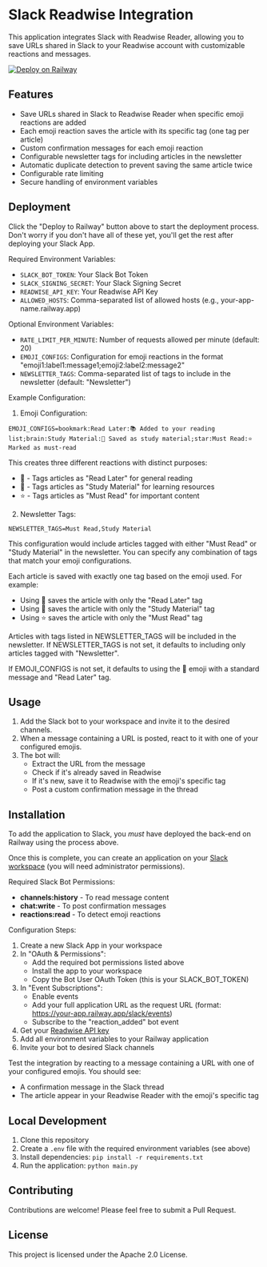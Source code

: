 # Slack Readwise Integration

This application integrates Slack with Readwise Reader, allowing you to save URLs shared in Slack to your Readwise account with customizable reactions and messages.

[![Deploy on Railway](https://railway.app/button.svg)](https://railway.app/template/AzS2fY?referralCode=mOVLfw)

## Features
- Save URLs shared in Slack to Readwise Reader when specific emoji reactions are added
- Each emoji reaction saves the article with its specific tag (one tag per article)
- Custom confirmation messages for each emoji reaction
- Configurable newsletter tags for including articles in the newsletter
- Automatic duplicate detection to prevent saving the same article twice
- Configurable rate limiting
- Secure handling of environment variables

## Deployment
Click the "Deploy to Railway" button above to start the deployment process. Don't worry if you don't have all of these yet, you'll get the rest after deploying your Slack App.

Required Environment Variables:
- `SLACK_BOT_TOKEN`: Your Slack Bot Token
- `SLACK_SIGNING_SECRET`: Your Slack Signing Secret
- `READWISE_API_KEY`: Your Readwise API Key
- `ALLOWED_HOSTS`: Comma-separated list of allowed hosts (e.g., your-app-name.railway.app)

Optional Environment Variables:
- `RATE_LIMIT_PER_MINUTE`: Number of requests allowed per minute (default: 20)
- `EMOJI_CONFIGS`: Configuration for emoji reactions in the format "emoji1:label1:message1;emoji2:label2:message2"
- `NEWSLETTER_TAGS`: Comma-separated list of tags to include in the newsletter (default: "Newsletter")

Example Configuration:

1. Emoji Configuration:
```
EMOJI_CONFIGS=bookmark:Read Later:📚 Added to your reading list;brain:Study Material:🧠 Saved as study material;star:Must Read:⭐ Marked as must-read
```

This creates three different reactions with distinct purposes:
- :bookmark: - Tags articles as "Read Later" for general reading
- :brain: - Tags articles as "Study Material" for learning resources
- :star: - Tags articles as "Must Read" for important content

2. Newsletter Tags:
```
NEWSLETTER_TAGS=Must Read,Study Material
```

This configuration would include articles tagged with either "Must Read" or "Study Material" in the newsletter. You can specify any combination of tags that match your emoji configurations.

Each article is saved with exactly one tag based on the emoji used. For example:
- Using :bookmark: saves the article with only the "Read Later" tag
- Using :brain: saves the article with only the "Study Material" tag
- Using :star: saves the article with only the "Must Read" tag

Articles with tags listed in NEWSLETTER_TAGS will be included in the newsletter. If NEWSLETTER_TAGS is not set, it defaults to including only articles tagged with "Newsletter".

If EMOJI_CONFIGS is not set, it defaults to using the :bookmark: emoji with a standard message and "Read Later" tag.

## Usage
1. Add the Slack bot to your workspace and invite it to the desired channels.
2. When a message containing a URL is posted, react to it with one of your configured emojis.
3. The bot will:
   - Extract the URL from the message
   - Check if it's already saved in Readwise
   - If it's new, save it to Readwise with the emoji's specific tag
   - Post a custom confirmation message in the thread

## Installation
To add the application to Slack, you *must* have deployed the back-end on Railway using the process above.

Once this is complete, you can create an application on your [Slack workspace](https://api.slack.com/) (you will need administrator permissions).

Required Slack Bot Permissions:
- **channels:history** - To read message content
- **chat:write** - To post confirmation messages
- **reactions:read** - To detect emoji reactions

Configuration Steps:
1. Create a new Slack App in your workspace
2. In "OAuth & Permissions":
   - Add the required bot permissions listed above
   - Install the app to your workspace
   - Copy the Bot User OAuth Token (this is your SLACK_BOT_TOKEN)
3. In "Event Subscriptions":
   - Enable events
   - Add your full application URL as the request URL (format: https://your-app.railway.app/slack/events)
   - Subscribe to the "reaction_added" bot event
4. Get your [Readwise API key](https://readwise.io/access_token)
5. Add all environment variables to your Railway application
6. Invite your bot to desired Slack channels

Test the integration by reacting to a message containing a URL with one of your configured emojis. You should see:
- A confirmation message in the Slack thread
- The article appear in your Readwise Reader with the emoji's specific tag

## Local Development
1. Clone this repository
2. Create a `.env` file with the required environment variables (see above)
3. Install dependencies: `pip install -r requirements.txt`
4. Run the application: `python main.py`

## Contributing
Contributions are welcome! Please feel free to submit a Pull Request.

## License
This project is licensed under the Apache 2.0 License.
